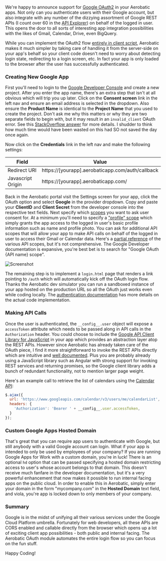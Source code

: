 <meta id="blogShortUrl" value="http://bit.ly/1rb6RTo">
<meta id="blogAuthorBio" value="David Von Lehman is co-founder of Aerobatic. He oftentimes has visions of JavaScript, cloud platforms, and single page applications dancing in his head. Reach him at @davidvlsea or david@aerobatic.com">

We're happy to announce support for [Google OAuth2](https://developers.google.com/accounts/docs/OAuth2) in your Aerobatic apps. Not only can you authenticate users with their Google account, but also integrate with any number of the dizzying assortment of Google REST APIs (I count over 60 in the [API Explorer](https://developers.google.com/apis-explorer/?csw=1#p/)) on behalf of the logged in user. This opens the door to all sorts of interesting app integration possibilities with the likes of Gmail, Calendar, Drive, even BigQuery.

While you can implement the OAuth2 flow [entirely in client script](https://developers.google.com/accounts/docs/OAuth2UserAgent), Aerobatic makes it much simpler by taking care of handling it from the server-side on your app's behalf so your client code doesn't need to worry about detecting login state, redirecting to a login screen, etc. In fact your app is only loaded to the browser after the user has successfully authenticated.

### Creating New Google App
First you'll need to login to the [Google Developer Console](https://console.developers.google.com) and create a new project. After you enter the app name, there's an extra step that isn't at all obvious which will trip you up later. Click on the __Consent screen__ link in the left nav and ensure an email address is selected in the dropdown. Also ensure the __Product Name__ is identical to the __Project Name__ that you used to create the project. Don't ask me why this matters or why they are two separate fields to begin with, but it may result in an `invalid_client` OAuth error. See this [StackOverflow answer](https://developers.google.com/accounts/docs/OAuth2UserAgent) for more details. I shudder to think how much time would have been wasted on this had SO not saved the day once again.

Now click on the __Credentials__ link in the left nav and make the following settings:

Field  | Value
------------- | -------------
Redirect URI | https://[yourapp].aerobaticapp.com/auth/callback
Javascript Origin | https://[yourapp].aerobaticapp.com/

Back in the Aerobatic portal visit the Settings screen for your app, click the OAuth option and select __Google__ in the provider dropdown. Copy and paste your __ClientID__ and __Client Secret__ from the developer console into the respective text fields. Next specify which [scopes](https://developers.google.com/accounts/docs/OAuth2Login#scope-param) you want to ask user consent for. At a minimum you'll need to specify a ["profile" scope](https://developers.google.com/+/api/oauth#profile) which simply grants the app access to the logged in user's basic profile information such as name and profile photo. You can ask for additional API scopes that will allow your app to make API calls on behalf of the logged in user to access their Gmail or Calendar data. Here's a [partial reference](https://developers.google.com/gdata/faq#AuthScopes) of the various API scopes, but it's not comprehensive. The Google Developer documentation is expansive, you're best bet is to search for "Google OAuth {API name} scope".

![Screenshot](https://s3-us-west-2.amazonaws.com/aerobatic-media/aerobatic-portal-oauth-google.png)

The remaining step is to implement a `login.html` page that renders a link pointing to `/auth` which will automatically kick off the OAuth login flow. Thanks the Aerobatic dev simulator you can run a sandboxed instance of your app hosted on the production URL so all the OAuth just works even while coding locally. The [authentication documentation](/docs/authentication) has more details on the actual code implementation.

### Making API Calls
Once the user is authenticated, the `__config__.user` object will expose a `accessToken` attribute which needs to be passed along in API calls in the `Authorization` header. You could choose to include the [Google API Client Library for JavaScript](https://developers.google.com/api-client-library/javascript/) in your app which provides an abstraction layer atop the REST APIs. However since Aerobatic has already taken care of the OAuth piece, I find it more straightforward to invoke the REST APIs directly which are intuitive and [well documented](https://developers.google.com/apis-explorer/). Plus you are probably already using a JavaScript library such as Angular with strong support for invoking REST services and returning promises, so the Google client library adds a bunch of redundant functionality, not to mention larger page weight.

Here's an example call to retrieve the list of calendars using the [Calendar API](https://developers.google.com/google-apps/calendar/):

```js
$.ajax({
  url: 'https://www.googleapis.com/calendar/v3/users/me/calendarList',
  headers: {
    'Authorization': 'Bearer ' + __config__.user.accessToken,
  }
});
```

### Custom Google Apps Hosted Domain
That's great that you can require app users to authenticate with Google, but still anybody with a valid Google account can login. What if your app is intended to only be used by employees of your company? If you are running Google Apps for Work with a custom domain, you're in luck! There is an optional `hd` option that can be passed specifying a hosted domain restricting access to user's whose account belongs to that domain. This doesn't receive much fanfare in the developer documentation, but it's a very powerful enhancement that now makes it possible to run internal facing apps on the public cloud. In order to enable this in Aerobatic, simply enter your domain in the form "mycompany.com" in the __Hosted Domain__ text field, and viola, you're app is locked down to only members of your company.

### Summary
Google is in the midst of unifying all their various services under the Google Cloud Platform umbrella. Fortunately for web developers, all these APIs are CORS enabled and callable directly from the browser which opens up a lot of exciting client app possibilities - both public and internal facing. The Aerobatic OAuth module automates the entire login flow so you can focus on the fun stuff.

Happy Coding!
